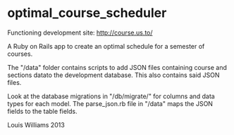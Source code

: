 optimal_course_scheduler
========================

Functioning development site: http://course.us.to/

A Ruby on Rails app to create an optimal schedule for a semester of courses.

The "/data" folder contains scripts to add JSON files containing course and sections datato the development database.
This also contains said JSON files.

Look at the database migrations in "/db/migrate/" for columns and data types for each model. The parse_json.rb file in "/data" maps the JSON fields to the table fields.

Louis Williams 2013
